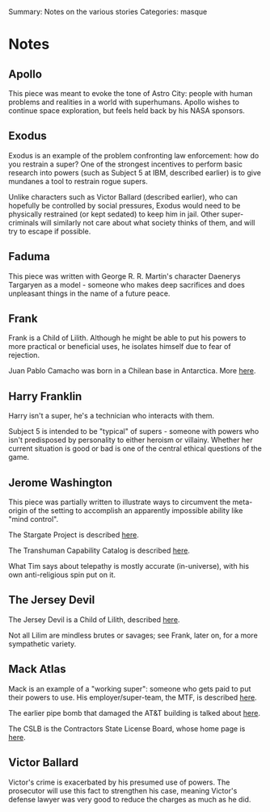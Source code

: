Summary: Notes on the various stories
Categories: masque

# Notes

Apollo
------

This piece was meant to evoke the tone of Astro City: people with human problems and realities in a world with superhumans. Apollo wishes to continue space exploration, but feels held back by his NASA sponsors.

Exodus
------

Exodus is an example of the problem confronting law enforcement: how do you restrain a super? One of the strongest incentives to perform basic research into powers (such as Subject 5 at IBM, described earlier) is to give mundanes a tool to restrain rogue supers.

Unlike characters such as Victor Ballard (described earlier), who can hopefully be controlled by social pressures, Exodus would need to be physically restrained (or kept sedated) to keep him in jail. Other super-criminals will similarly not care about what society thinks of them, and will try to escape if possible.

Faduma
------

This piece was written with George R. R. Martin's character Daenerys Targaryen as a model - someone who makes deep sacrifices and does unpleasant things in the name of a future peace.

Frank
-----

Frank is a Child of Lilith. Although he might be able to put his powers to more practical or beneficial uses, he isolates himself due to fear of rejection.

Juan Pablo Camacho was born in a Chilean base in Antarctica. More [here](http://www.answerbag.com/q_view/8409).

Harry Franklin
--------------

Harry isn't a super, he's a technician who interacts with them.

Subject 5 is intended to be "typical" of supers - someone with powers who isn't predisposed by personality to either heroism or villainy. Whether her current situation is good or bad is one of the central ethical questions of the game.

Jerome Washington
-----------------

This piece was partially written to illustrate ways to circumvent the meta-origin of the setting to accomplish an apparently impossible ability like "mind control".

The Stargate Project is described [here](http://en.wikipedia.org/wiki/Stargate_Project).

The Transhuman Capability Catalog is described [here](http://masque.astralfrontier.org/index.php/Transhuman_Capability_Catalog).

What Tim says about telepathy is mostly accurate (in-universe), with his own anti-religious spin put on it.

The Jersey Devil
----------------

The Jersey Devil is a Child of Lilith, described [here](http://masque.astralfrontier.org/index.php/Children_of_Lilith).

Not all Lilim are mindless brutes or savages; see Frank, later on, for a more sympathetic variety.

Mack Atlas
----------

Mack is an example of a "working super": someone who gets paid to put their powers to use. His employer/super-team, the MTF, is described [here](http://masque.astralfrontier.org/index.php/Metahuman_Task_Force).

The earlier pipe bomb that damaged the AT&T building is talked about [here](http://www.foxnews.com/story/0,2933,354155,00.html).

The CSLB is the Contractors State License Board, whose home page is [here](http://www.cslb.ca.gov/).

Victor Ballard
--------------

Victor's crime is exacerbated by his presumed use of powers. The prosecutor will use this fact to strengthen his case, meaning Victor's defense lawyer was very good to reduce the charges as much as he did.
